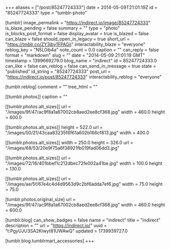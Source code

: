 +++
aliases = ["/post/85247724333"]
date = 2014-05-09T21:01:19Z
id = "85247724333"
type = "tumblr-photo"

[tumblr]
image_permalink = "https://indirect.io/image/85247724333"
is_blaze_pending = false
summary = ""
type = "photo"
is_blocks_post_format = false
display_avatar = true
is_blazed = false
can_blaze = false
should_open_in_legacy = true
short_url = "https://tmblr.co/ZY3jby1FPAGij"
interactability_blaze = "everyone"
reblog_key = "N5L0ib4a"
note_count = 0.0
caption = ""
can_reply = false
format = "markdown"
slug = ""
date = "2014-05-09 21:01:19 GMT"
timestamp = 1399669279.0
blog_name = "indirect"
id = 85247724333.0
can_like = false
can_reblog = false
can_send_in_message = true
state = "published"
id_string = "85247724333"
post_url = "https://indirect.io/post/85247724333"
interactability_reblog = "everyone"

[tumblr.reblog]
comment = ""
tree_html = ""

[[tumblr.photos]]
caption = ""

[[tumblr.photos.alt_sizes]]
url = "/images/9f/47/ac9f8a1a67002cb8aed2ee8cf368.jpg"
width = 460.0
height = 600.0

[[tumblr.photos.alt_sizes]]
height = 522.0
url = "/images/50/21/43caa83235f6f61a602b166cf813.jpg"
width = 400.0

[[tumblr.photos.alt_sizes]]
width = 250.0
height = 326.0
url = "/images/68/53/20e9f75a6f38921fb019fad06dd3.jpg"

[[tumblr.photos.alt_sizes]]
url = "/images/72/16/401bbef1c212dbec72fe002a41be.jpg"
width = 100.0
height = 130.0

[[tumblr.photos.alt_sizes]]
url = "/images/ae/5f/67e4c4d4d9563d9c2bf6adda7ef6.jpg"
width = 75.0
height = 75.0

[tumblr.photos.original_size]
url = "/images/9f/47/ac9f8a1a67002cb8aed2ee8cf368.jpg"
width = 460.0
height = 600.0

[tumblr.blog]
can_show_badges = false
name = "indirect"
title = "indirect"
description = ""
url = "https://indirect.io/"
uuid = "t:PgyUJU3SA2Klwyt81UWAwQ"
updated = 1739939727.0

[tumblr.blog.tumblrmart_accessories]
+++
